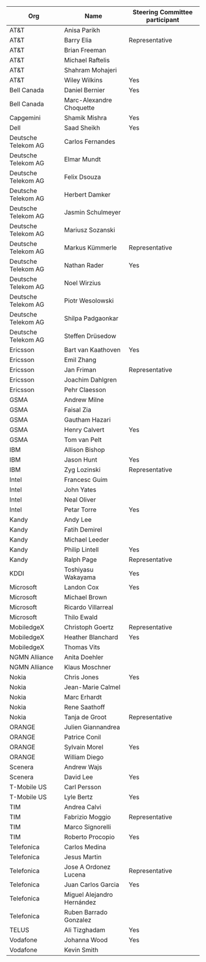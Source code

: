 | Org                    | Name                                                | Steering Committee participant |
| -----------------------| ----------------------------------------------------|--------------------------------|
| AT&T | Anisa Parikh ||
| AT&T | Barry Elia |Representative|
| AT&T | Brian Freeman ||
| AT&T | Michael Raftelis ||
| AT&T | Shahram Mohajeri ||
| AT&T | Wiley Wilkins | Yes |
| Bell Canada | Daniel Bernier | Yes |
| Bell Canada | Marc-Alexandre Choquette ||
| Capgemini | Shamik Mishra | Yes  |
| Dell | Saad Sheikh | Yes |
| Deutsche Telekom AG | Carlos Fernandes ||
| Deutsche Telekom AG | Elmar Mundt ||
| Deutsche Telekom AG | Felix Dsouza ||
| Deutsche Telekom AG | Herbert Damker ||
| Deutsche Telekom AG | Jasmin Schulmeyer ||
| Deutsche Telekom AG | Mariusz Sozanski ||
| Deutsche Telekom AG | Markus Kümmerle | Representative |
| Deutsche Telekom AG | Nathan Rader| Yes |
| Deutsche Telekom AG | Noel Wirzius ||
| Deutsche Telekom AG | Piotr Wesolowski ||
| Deutsche Telekom AG | Shilpa Padgaonkar ||
| Deutsche Telekom AG | Steffen Drüsedow ||
| Ericsson | Bart van Kaathoven |Yes|
| Ericsson | Emil Zhang ||
| Ericsson | Jan Friman |Representative|
| Ericsson | Joachim Dahlgren ||
| Ericsson | Pehr Claesson ||
| GSMA | Andrew Milne ||
| GSMA | Faisal Zia ||
| GSMA | Gautham Hazari ||
| GSMA | Henry Calvert |Yes|
| GSMA | Tom van Pelt ||
| IBM | Allison Bishop ||
| IBM | Jason Hunt | Yes |
| IBM | Zyg Lozinski | Representative |
| Intel | Francesc Guim ||
| Intel | John Yates ||
| Intel | Neal Oliver ||
| Intel | Petar Torre | Yes |
| Kandy | Andy Lee |  |
| Kandy | Fatih Demirel |  |
| Kandy | Michael Leeder |  |
| Kandy | Philip Lintell | Yes |
| Kandy | Ralph Page | Representative |
| KDDI | Toshiyasu Wakayama | Yes |
| Microsoft | Landon Cox |Yes|
| Microsoft | Michael Brown ||
| Microsoft | Ricardo Villarreal ||
| Microsoft | Thilo Ewald ||
| MobiledgeX | Christoph Goertz | Representative |
| MobiledgeX | Heather Blanchard | Yes |
| MobiledgeX | Thomas Vits ||
| NGMN Alliance | Anita Doehler ||
| NGMN Alliance | Klaus Moschner ||
| Nokia | Chris Jones | Yes |
| Nokia | Jean-Marie Calmel ||
| Nokia | Marc Erhardt ||
| Nokia | Rene Saathoff ||
| Nokia | Tanja de Groot | Representative |
| ORANGE | Julien Giannandrea ||
| ORANGE | Patrice Conil ||
| ORANGE | Sylvain Morel |Yes|
| ORANGE | William Diego ||
| Scenera | Andrew Wajs | |
| Scenera | David Lee |Yes|
| T-Mobile US | Carl Persson ||
| T-Mobile US| Lyle Bertz | Yes |
| TIM | Andrea Calvi ||
| TIM | Fabrizio Moggio | Representative |
| TIM | Marco Signorelli ||
| TIM | Roberto Procopio |Yes|
| Telefonica | Carlos Medina ||
| Telefonica | Jesus Martin ||
| Telefonica | Jose A Ordonez Lucena | Representative |
| Telefonica | Juan Carlos Garcia | Yes |
| Telefonica | Miguel Alejandro Hernández ||
| Telefonica | Ruben Barrado Gonzalez ||
| TELUS | Ali Tizghadam | Yes |
| Vodafone | Johanna Wood | Yes |
| Vodafone | Kevin Smith | |
